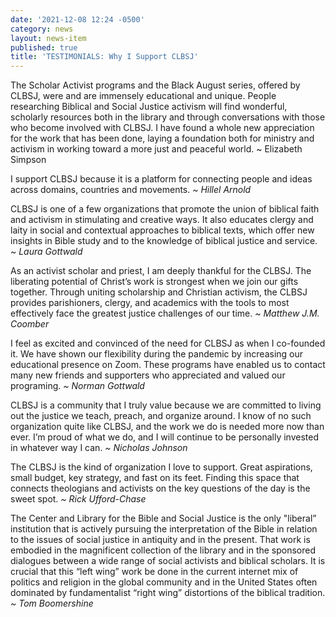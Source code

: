```yaml
---
date: '2021-12-08 12:24 -0500'
category: news
layout: news-item
published: true
title: 'TESTIMONIALS: Why I Support CLBSJ'
---
```

The Scholar Activist programs and the Black August series, offered by CLBSJ, were and are immensely educational and unique. People researching Biblical and Social Justice activism will find wonderful, scholarly resources both in the library and through conversations with those who become involved with CLBSJ. I have found a whole new appreciation for the work that has been done, laying a foundation both for ministry and activism in working toward a more just and peaceful world. ~ Elizabeth Simpson

I support CLBSJ because it is a platform for connecting people and ideas across domains, countries and movements. _~ Hillel Arnold_

CLBSJ is one of a few organizations that promote the union of biblical faith and activism in stimulating and creative ways. It also educates clergy and laity in social and contextual approaches to biblical texts, which offer new insights in Bible study and to the knowledge of biblical justice and service. _~ Laura Gottwald_

As an activist scholar and priest, I am deeply thankful for the CLBSJ. The liberating potential of Christ’s work is strongest when we join our gifts together. Through uniting scholarship and Christian activism, the CLBSJ provides parishioners, clergy, and academics with the tools to most effectively face the greatest justice challenges of our time. _~ Matthew J.M. Coomber_

I feel as excited and convinced of the need for CLBSJ as when I co-founded it. We have shown our flexibility during the pandemic by increasing our educational presence on Zoom. These programs have enabled us to contact many new friends and supporters who appreciated and valued our programing.  _~ Norman Gottwald_

CLBSJ is a community that I truly value because we are committed to living out the justice we teach, preach, and organize around. I know of no such organization quite like CLBSJ, and the work we do is needed more now than ever. I’m proud of what we do, and I will continue to be personally invested in whatever way I can. _~ Nicholas Johnson_

The CLBSJ is the kind of organization I love to support. Great aspirations, small budget, key strategy, and fast on its feet. Finding this space that connects theologians and activists on the key questions of the day is the sweet spot. _~ Rick Ufford-Chase_

The Center and Library for the Bible and Social Justice is the only "liberal” institution that is actively pursuing the interpretation of the Bible in relation to the issues of social justice in antiquity and in the present. That work is embodied in the magnificent collection of the library and in the sponsored dialogues between a wide range of social activists and biblical scholars. It is crucial that this “left wing” work be done in the current internet mix of politics and religion in the global community and in the United States often dominated by fundamentalist “right wing” distortions of the biblical tradition. _~ Tom Boomershine_